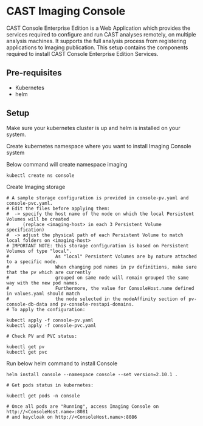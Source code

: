 # CAST Imaging Console

CAST Console Enterprise Edition is a Web Application which provides the services required to configure and run CAST analyses remotely, on multiple analysis machines. It supports the full analysis process from registering applications to Imaging publication. This setup contains the components required to install CAST Console Enterprise Edition Services.

## Pre-requisites

- Kubernetes
- helm

## Setup

Make sure your kubernetes cluster is up and helm is installed on your system.

Create kubernetes namespace where you want to install Imaging Console system

Below command will create namespace imaging
```
kubectl create ns console

```

Create Imaging storage
```
# A sample storage configuration is provided in console-pv.yaml and console-pvc.yaml.
# Edit the files before applying them:
#  -> specify the host name of the node on which the local Persistent Volumes will be created
#     (replace <imaging-host> in each 3 Persistent Volume specification)
#  -> adjust the physical path of each Persistent Volume to match local folders on <imaging-host>
# IMPORTANT NOTE: this storage configuration is based on Persistent Volumes of type "local".
#                 As "local" Persistent Volumes are by nature attached to a specific node. 
#                 When changing pod names in pv definitions, make sure that the pv which are currently
#                 grouped on same node will remain grouped the same way with the new pod names.
#                 Furthermore, the value for ConsoleHost.name defined in values.yaml should match
#                 the node selected in the nodeAffinity section of pv-console-db-data and pv-console-restapi-domains.
# To apply the configuration:

kubectl apply -f console-pv.yaml
kubectl apply -f console-pvc.yaml

# Check PV and PVC status:

kubectl get pv
kubectl get pvc

```

Run below helm command to install Console
```
helm install console --namespace console --set version=2.10.1 .

# Get pods status in kubernetes:

kubectl get pods -n console

# Once all pods are "Running", access Imaging Console on http://<ConsoleHost.name>:8081
# and keycloak on http://<ConsoleHost.name>:8086
```
